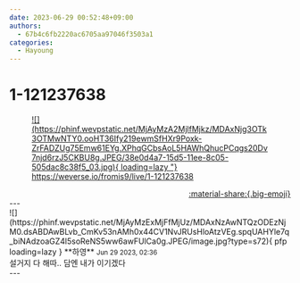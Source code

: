 ```yaml
---
date: 2023-06-29 00:52:48+09:00
authors:
  - 67b4c6fb2220ac6705aa97046f3503a1
categories:
  - Hayoung
---
```


# 1-121237638

<div class="post-container" markdown="1">
<div class="content-container md-sidebar__scrollwrap" markdown="1">
<a href="https://weverse.io/fromis9/live/1-121237638">
<figure markdown="1">
![](https://phinf.wevpstatic.net/MjAyMzA2MjlfMjkz/MDAxNjg3OTk3OTMwNTY0.ooHT36Ify219ewmSfHXr9Poxk-ZrFADZUg75Emw61EYg.XPhqGCbsAoL5HAWhQhucPCqgs20Dv7njd6rzJ5CKBU8g.JPEG/38e0d4a7-15d5-11ee-8c05-505dac8c38f5_03.jpg){ loading=lazy "}<figcaption><a href="https://weverse.io/fromis9/live/1-121237638">https://weverse.io/fromis9/live/1-121237638</a></figcaption>
</figure>
</a>


</div>
</div>

<div style="text-align: right;" markdown="1">
<a href="https://weverse.io/fromis9/live/1-121237638" style="text-align: right;">:material-share:{.big-emoji}</a>
</div>
---

<div class="comments-container md-sidebar__scrollwrap" markdown="1">
<div class="comment" markdown="1">
<div class='id-container' markdown="1">
![](https://phinf.wevpstatic.net/MjAyMzExMjFfMjUz/MDAxNzAwNTQzODEzNjM0.dsABDAwBLvb_CmKv53nAMh0x44CV1NvJRUsHloAtzVEg.spqUAHYle7q_biNAdzoaGZ4l5soReNS5ww6awFUlCa0g.JPEG/image.jpg?type=s72){ pfp loading=lazy }
**<span class="artist">하영</span>** <small>Jun 29 2023, 02:36</small><br>
</div>
<div class='comment-body' markdown="1">
설거지 다 해따.. 담엔 내가 이기겠다
</div>
</div>
</div>
---
